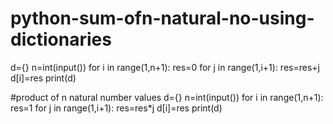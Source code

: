 # python-sum-ofn-natural-no-using-dictionaries

d={}
n=int(input())
for i in range(1,n+1):
  res=0
  for j in range(1,i+1):
    res=res+j 
  d[i]=res
print(d)  


#product of n natural number values
d={}
n=int(input())
for i in range(1,n+1):
  res=1
  for j in range(1,i+1):
    res=res*j 
  d[i]=res
print(d)  
